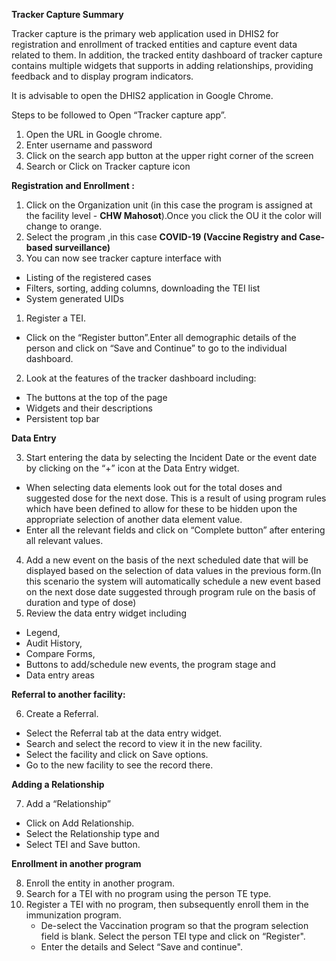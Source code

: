 **Tracker Capture Summary**

Tracker capture is the primary web application used in DHIS2 for registration and enrollment of tracked entities and capture event data related to them. In addition, the tracked entity dashboard of tracker capture contains  multiple widgets that supports in adding relationships, providing feedback and to display program indicators.

It is advisable to open the DHIS2 application in Google Chrome.

Steps to be followed to Open “Tracker capture app”.


1. Open the URL in Google chrome.
2. Enter username and password
3. Click on the search app button at the upper right corner of the screen
4. Search or Click on Tracker capture icon

**Registration and Enrollment :**

1. Click on the Organization unit (in this case the program is assigned at the facility level - **CHW Mahosot**).Once you click the OU it the color will change to orange.
2. Select the program ,in this case  **COVID-19 (Vaccine Registry and Case-based surveillance)**
3. You can now see tracker capture interface with 
*  Listing of the registered cases
* Filters, sorting, adding columns, downloading the TEI list
* System generated UIDs
1. Register a TEI. 
* Click on the “Register button”.Enter all demographic details of the person and click on “Save and Continue” to go to the individual dashboard.
2. Look at the  features of the tracker dashboard including:
* The buttons at the top of the page
* Widgets and their descriptions
* Persistent top bar

**Data Entry**



3. Start entering the data by selecting the Incident Date or the event date by clicking on the “+” icon at the Data Entry widget.
* When selecting data elements look out for the total doses and suggested dose for the next dose. This is a result of using program rules which have been defined to allow for these to be hidden upon the appropriate selection of another data element value. 
* Enter all the relevant fields and click on “Complete button” after entering all relevant values.
4. Add a new event on the basis of the next scheduled date that will be displayed based on the selection of data values in the previous form.(In this scenario the system will automatically schedule a new event based on the next dose date suggested through program rule on the basis of duration and type of dose)
5. Review the data entry widget including
* Legend, 
* Audit History, 
* Compare Forms, 
* Buttons to add/schedule new events, the program stage and 
* Data entry areas

**Referral to another facility:**



6. Create a Referral.
* Select the Referral tab at the data entry widget.
* Search and select the record to view it in the new facility.
* Select the facility and click on Save options.
* Go to the new facility to see the record there.

**Adding a Relationship**

7. Add a “Relationship”
* Click on Add Relationship.
* Select the Relationship type and 
* Select TEI and Save button.

**Enrollment in another program**

8. Enroll the entity in another program.
9. Search for a TEI with no program using the person TE type. 
10. Register a TEI with no program, then subsequently enroll them in the immunization program. 
    * De-select the Vaccination program so that the program selection field is blank. Select the person TEI type and click on “Register". 
    * Enter the details and Select “Save and continue".